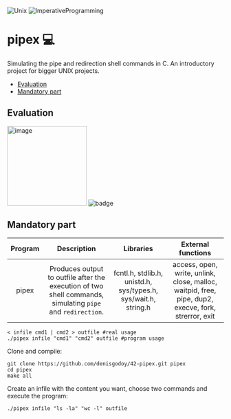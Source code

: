 ![Unix](https://img.shields.io/badge/Unix-306998) ![ImperativeProgramming](https://img.shields.io/badge/ImperativeProgramming-306998)

# pipex 💻
Simulating the pipe and redirection shell commands in C. An introductory project for bigger UNIX projects. 

- [Evaluation](https://github.com/denisgodoy/42-pipexf#evaluation)
- [Mandatory part](https://github.com/denisgodoy/42-pipex#mandatory-part)

## Evaluation
<img width="185" alt="image" src="https://user-images.githubusercontent.com/56933400/146850520-00b112fd-4235-40a4-8b5d-505e52ece207.png"> ![badge](https://user-images.githubusercontent.com/56933400/146850411-1b08cae7-4ac0-4161-8401-29928fe87027.png)

## Mandatory part

| Program 	|  Description  |    Libraries   	|    External functions   	|
|:--------:	|:------------:	|:------------:	|:------------:	|
|  pipex 	|Produces output to outfile after the execution of two shell commands, simulating `pipe` and `redirection`.|   fcntl.h, stdlib.h, unistd.h, sys/types.h, sys/wait.h, string.h  	|  access, open, write, unlink, close, malloc, waitpid, free, pipe, dup2, execve, fork, strerror, exit|
```shell
< infile cmd1 | cmd2 > outfile #real usage
./pipex infile "cmd1" "cmd2" outfile #program usage
```

Clone and compile:
```shell
git clone https://github.com/denisgodoy/42-pipex.git pipex
cd pipex
make all
```

Create an infile with the content you want, choose two commands and execute the program:
```shell
./pipex infile "ls -la" "wc -l" outfile
```


